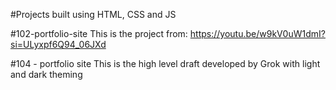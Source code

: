 #Projects built using HTML, CSS and JS

#102-portfolio-site
This is the project from: https://youtu.be/w9kV0uW1dmI?si=ULyxpf6Q94_06JXd

#104 - portfolio site
This is the high level draft developed by Grok with light and dark theming